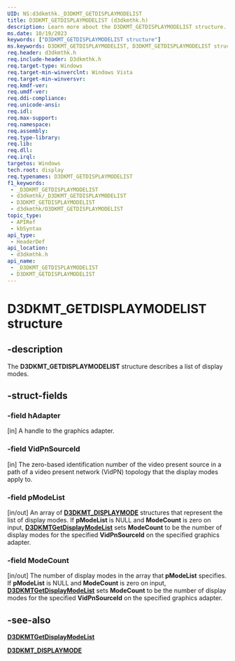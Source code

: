 ```yaml
---
UID: NS:d3dkmthk._D3DKMT_GETDISPLAYMODELIST
title: D3DKMT_GETDISPLAYMODELIST (d3dkmthk.h)
description: Learn more about the D3DKMT_GETDISPLAYMODELIST structure.
ms.date: 10/19/2023
keywords: ["D3DKMT_GETDISPLAYMODELIST structure"]
ms.keywords: D3DKMT_GETDISPLAYMODELIST, D3DKMT_GETDISPLAYMODELIST structure [Display Devices], OpenGL_Structs_27c1c3f3-6316-4dc3-b83d-1a8f6f6360bb.xml, _D3DKMT_GETDISPLAYMODELIST, d3dkmthk/D3DKMT_GETDISPLAYMODELIST, display.d3dkmt_getdisplaymodelist
req.header: d3dkmthk.h
req.include-header: D3dkmthk.h
req.target-type: Windows
req.target-min-winverclnt: Windows Vista
req.target-min-winversvr: 
req.kmdf-ver: 
req.umdf-ver: 
req.ddi-compliance: 
req.unicode-ansi: 
req.idl: 
req.max-support: 
req.namespace: 
req.assembly: 
req.type-library: 
req.lib: 
req.dll: 
req.irql: 
targetos: Windows
tech.root: display
req.typenames: D3DKMT_GETDISPLAYMODELIST
f1_keywords:
 - _D3DKMT_GETDISPLAYMODELIST
 - d3dkmthk/_D3DKMT_GETDISPLAYMODELIST
 - D3DKMT_GETDISPLAYMODELIST
 - d3dkmthk/D3DKMT_GETDISPLAYMODELIST
topic_type:
 - APIRef
 - kbSyntax
api_type:
 - HeaderDef
api_location:
 - d3dkmthk.h
api_name:
 - _D3DKMT_GETDISPLAYMODELIST
 - D3DKMT_GETDISPLAYMODELIST
---
```


# D3DKMT_GETDISPLAYMODELIST structure

## -description

The **D3DKMT_GETDISPLAYMODELIST** structure describes a list of display modes.

## -struct-fields

### -field hAdapter

[in] A handle to the graphics adapter.

### -field VidPnSourceId

[in] The zero-based identification number of the video present source in a path of a video present network (VidPN) topology that the display modes apply to.

### -field pModeList

[in/out] An array of [**D3DKMT_DISPLAYMODE**](ns-d3dkmthk-_d3dkmt_displaymode.md) structures that represent the list of display modes. If **pModeList** is NULL and **ModeCount** is zero on input, [**D3DKMTGetDisplayModeList**](nf-d3dkmthk-d3dkmtgetdisplaymodelist.md) sets **ModeCount** to be the number of display modes for the specified **VidPnSourceId** on the specified graphics adapter.

### -field ModeCount

[in/out] The number of display modes in the array that **pModeList** specifies. If **pModeList** is NULL and **ModeCount** is zero on input, [**D3DKMTGetDisplayModeList**](nf-d3dkmthk-d3dkmtgetdisplaymodelist.md) sets **ModeCount** to be the number of display modes for the specified **VidPnSourceId** on the specified graphics adapter.

## -see-also

[**D3DKMTGetDisplayModeList**](nf-d3dkmthk-d3dkmtgetdisplaymodelist.md)

[**D3DKMT_DISPLAYMODE**](ns-d3dkmthk-_d3dkmt_displaymode.md)
